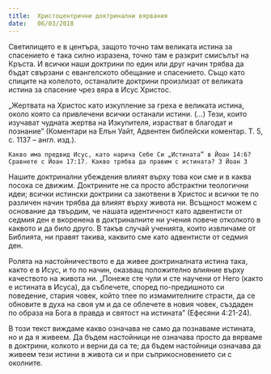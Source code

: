 ```yaml
---
title:  Христоцентрични доктринални вярвания
date:   06/03/2018
---
```


Светилището е в центъра, защото точно там великата истина за спасението е така силно изразена, точно там е разкрит смисълът на Кръста. И всички наши доктрини по един или друг начин трябва да бъдат свързани с евангелското обещание и спасението. Също като спиците на колелото, останалите доктрини произлизат от великата истина за спасение чрез вяра в Исус Христос.

„Жертвата на Христос като изкупление за греха е великата истина, около която са привлечени всички останали истини. (...) Тези, които изучават чудната жертва на Изкупителя, израстват в благодат и познание” (Коментари на Елън Уайт, Адвентен библейски коментар. Т. 5, с. 1137 – англ. изд.).

`Какво има предвид Исус, като нарича Себе Си „Истината” в Йоан 14:6? Сравнете с Йоан 17:17. Какво трябва да правим с истината? 3 Йоан 3`

Нашите доктринални убеждения влияят върху това кои сме и в каква посока се движим. Доктрините не са просто абстрактни теологични идеи; всички истински доктрини са закотвени в Христос и всички те по различен начин трябва да влияят върху живота ни. Всъщност можем с основание да твърдим, че нашата идентичност като адвентисти от седмия ден е вкоренена в доктриналните ни учения повече отколкото в каквото и да било друго. В такъв случай ученията, които извличаме от Библията, ни правят такива, каквито сме като адвентисти от седмия ден.

Ролята на настойничеството е да живее доктриналната истина така, както е в Исус, и то по начин, оказващ положително влияние върху качеството на живота ни. „Понеже сте чули и сте научени от Него (както е истината в Исуса), да съблечете, според по-предишното си поведение, стария човек, който тлее по измамителните страсти, да се обновите в духа на своя ум и да се облечете в новия човек, създаден по образа на Бога в правда и святост на истината” (Ефесяни 4:21-24).

В този текст виждаме какво означава не само да познаваме истината, но и да я живеем. Да бъдем настойници не означава просто да вярваме в доктрини, колкото и верни да са те; да бъдем настойници означава да живеем тези истини в живота си и при съприкосновението си с околните.